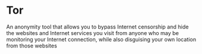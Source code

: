 [Title]: # (Tor)
[Order]: # (122)

# Tor

An anonymity tool that allows you to bypass Internet censorship and hide the websites and Internet services you visit from anyone who may be monitoring your Internet connection, while also disguising your own location from those websites